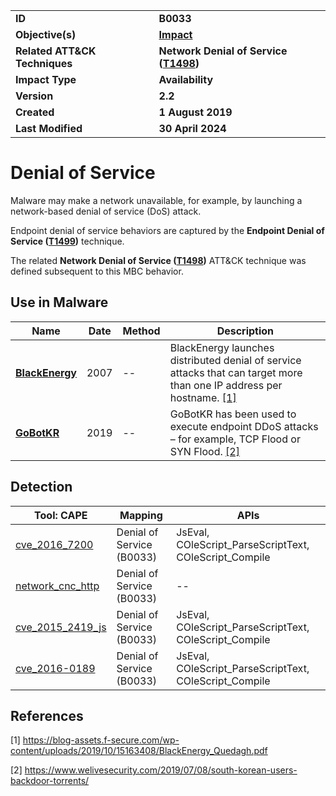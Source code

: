 <table>
<tr>
<td><b>ID</b></td>
<td><b>B0033</b></td>
</tr>
<tr>
<td><b>Objective(s)</b></td>
<td><b><a href="../impact">Impact</a></b></td>
</tr>
<tr>
<td><b>Related ATT&CK Techniques</b></td>
<td><b>Network Denial of Service (<a href="https://attack.mitre.org/techniques/T1498/">T1498</a>)</b></td>
</tr>
<tr>
<td><b>Impact Type</b></td>
<td><b>Availability</b></td>
</tr>
<tr>
<td><b>Version</b></td>
<td><b>2.2</b></td>
</tr>
<tr>
<td><b>Created</b></td>
<td><b>1 August 2019</b></td>
</tr>
<tr>
<td><b>Last Modified</b></td>
<td><b>30 April 2024</b></td>
</tr>
</table>


# Denial of Service

Malware may make a network unavailable, for example, by launching a network-based denial of service (DoS) attack. 

Endpoint denial of service behaviors are captured by the **Endpoint Denial of Service ([T1499](https://attack.mitre.org/techniques/T1499/))** technique.

The related **Network Denial of Service ([T1498](https://attack.mitre.org/techniques/T1498/))** ATT&CK technique was defined subsequent to this MBC behavior.

## Use in Malware

|Name|Date|Method|Description|
|---|---|---|---|
|[**BlackEnergy**](../xample-malware/blackenergy.md)|2007|--|BlackEnergy launches distributed denial of service attacks that can target more than one IP address per hostname. [[1]](#1)|
|[**GoBotKR**](../xample-malware/gobotkr.md)|2019|--|GoBotKR has been used to execute endpoint DDoS attacks – for example, TCP Flood or SYN Flood. [[2]](#2)|

## Detection

|Tool: CAPE|Mapping|APIs|
|---|---|---|
|[cve_2016_7200](https://github.com/CAPESandbox/community/tree/master/modules/signatures/windows/cve_2016_7200.py)|Denial of Service (B0033)|JsEval, COleScript_ParseScriptText, COleScript_Compile|
|[network_cnc_http](https://github.com/CAPESandbox/community/tree/master/modules/signatures/windows/network_cnc_http.py)|Denial of Service (B0033)|--|
|[cve_2015_2419_js](https://github.com/CAPESandbox/community/tree/master/modules/signatures/windows/cve_2015_2419_js.py)|Denial of Service (B0033)|JsEval, COleScript_ParseScriptText, COleScript_Compile|
|[cve_2016-0189](https://github.com/CAPESandbox/community/tree/master/modules/signatures/windows/cve_2016-0189.py)|Denial of Service (B0033)|JsEval, COleScript_ParseScriptText, COleScript_Compile|

## References

<a name="1">[1]</a> https://blog-assets.f-secure.com/wp-content/uploads/2019/10/15163408/BlackEnergy_Quedagh.pdf

<a name="2">[2]</a> https://www.welivesecurity.com/2019/07/08/south-korean-users-backdoor-torrents/

